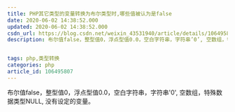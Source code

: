 ```yaml
---
title: PHP其它类型的变量转换为布尔类型时,哪些值被认为是false
date: 2020-06-02 14:38:52.000
updated: 2020-06-02 14:38:52.000
csdn_url: https://blog.csdn.net/weixin_43531940/article/details/106495807
description: 布尔值false，整型值0，浮点型值0.0，空白字符串，字符串’0’, 空数组，特殊数据类型NULL, 没有设定的变量。


tags: php,类型转换
categories: php
article_id: 106495807
---
```

﻿布尔值false，整型值0，浮点型值0.0，空白字符串，字符串'0', 空数组，特殊数据类型NULL, 没有设定的变量。  
